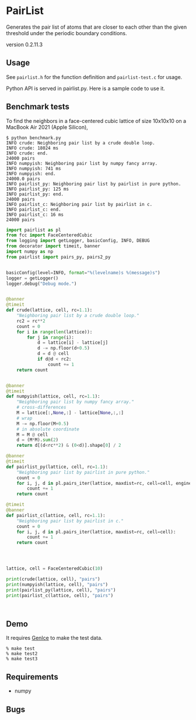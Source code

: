 # PairList
Generates the pair list of atoms that are closer to each other than the
given threshold under the periodic boundary conditions.

version 0.2.11.3

## Usage

See `pairlist.h` for the function definition and `pairlist-test.c` for usage.

Python API is served in pairlist.py. Here is a sample code to use it.

<!-- ```python
import pairlist as pl
import numpy as np


def FaceCenteredCubic(N):
    N2 = N * 2
    ea = np.array([2**0.5, 0, 0])
    eb = np.array([0, 2**0.5, 0])
    ec = np.array([0, 0, 2**0.5])
    cell = np.array([ea, eb, ec])
    lattice = np.array([(x / N2, y / N2, z / N2)
                        for x in range(N2)
                        for y in range(N2)
                        for z in range(N2)
                        if (x + y + z) % 2 == 0])
    return lattice, cell * N


lattice, cell = FaceCenteredCubic(2)
for i, j, d in pl.pairs_iter(lattice, maxdist=1.1, cell=cell):
    print(i, j, d)

```

```python
import pairlist as pl
import numpy as np


def SimpleCubic(N):
    cell = np.eye(3) * N
    lattice = np.array([(x / N, y / N, z / N)
                        for x in range(N)
                        for y in range(N)
                        for z in range(N)])
    return lattice, cell


N = 2
lattice, cell = SimpleCubic(N)
# bipartile BCC lattice
lattice2 = lattice + 1 / (N * 2)

for i, j in pl.pairs_iter(lattice, macdist=1.1 * 3**0.5 / 2,
                          cell=cell, pos2=lattice2, distance=False):
    print(i, j)

``` -->

## Benchmark tests

To find the neighbors in a face-centered cubic lattice of size 10x10x10 on a MacBook Air 2021 (Apple Silicon),

```shell
$ python benchmark.py
INFO crude: Neighboring pair list by a crude double loop.
INFO crude: 18024 ms
INFO crude: end.
24000 pairs
INFO numpyish: Neighboring pair list by numpy fancy array.
INFO numpyish: 741 ms
INFO numpyish: end.
24000.0 pairs
INFO pairlist_py: Neighboring pair list by pairlist in pure python.
INFO pairlist_py: 125 ms
INFO pairlist_py: end.
24000 pairs
INFO pairlist_c: Neighboring pair list by pairlist in c.
INFO pairlist_c: end.
INFO pairlist_c: 16 ms
24000 pairs
```

```python
import pairlist as pl
from fcc import FaceCenteredCubic
from logging import getLogger, basicConfig, INFO, DEBUG
from decorator import timeit, banner
import numpy as np
from pairlist import pairs_py, pairs2_py


basicConfig(level=INFO, format="%(levelname)s %(message)s")
logger = getLogger()
logger.debug("Debug mode.")


@banner
@timeit
def crude(lattice, cell, rc=1.1):
    "Neighboring pair list by a crude double loop."
    rc2 = rc**2
    count = 0
    for i in range(len(lattice)):
        for j in range(i):
            d = lattice[i] - lattice[j]
            d -= np.floor(d+0.5)
            d = d @ cell
            if d@d < rc2:
                count += 1
    return count


@banner
@timeit
def numpyish(lattice, cell, rc=1.1):
    "Neighboring pair list by numpy fancy array."
    # cross-differences
    M = lattice[:,None,:] - lattice[None,:,:]
    # wrap
    M -= np.floor(M+0.5)
    # in absolute coordinate
    M = M @ cell
    d = (M*M).sum(2)
    return d[(d<rc**2) & (0<d)].shape[0] / 2

@banner
@timeit
def pairlist_py(lattice, cell, rc=1.1):
    "Neighboring pair list by pairlist in pure python."
    count = 0
    for i, j, d in pl.pairs_iter(lattice, maxdist=rc, cell=cell, engine=(pairs_py, pairs2_py)):
        count += 1
    return count

@timeit
@banner
def pairlist_c(lattice, cell, rc=1.1):
    "Neighboring pair list by pairlist in c."
    count = 0
    for i, j, d in pl.pairs_iter(lattice, maxdist=rc, cell=cell):
        count += 1
    return count




lattice, cell = FaceCenteredCubic(10)

print(crude(lattice, cell), "pairs")
print(numpyish(lattice, cell), "pairs")
print(pairlist_py(lattice, cell), "pairs")
print(pairlist_c(lattice, cell), "pairs")




```



## Demo

It requires [GenIce](https://github.com/vitroid/GenIce) to make the test data.

```shell
% make test
% make test2
% make test3
```

## Requirements

* numpy


## Bugs

